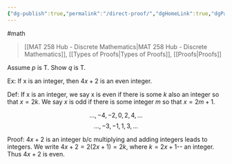 ```yaml
---
{"dg-publish":true,"permalink":"/direct-proof/","dgHomeLink":true,"dgPassFrontmatter":false,"dgShowLocalGraph":true}
---
```


#math 
> [[MAT 258 Hub - Discrete Mathematics|MAT 258 Hub - Discrete Mathematics]], [[Types of Proofs|Types of Proofs]], [[Proofs|Proofs]]

Assume $p$ is T. Show $q$ is T.


Ex: If x is an integer, then $4x+2$ is an even integer.

Def: 
If x is an integer, we say x is even if there is some $k$ also an integer so that $x=2k$. We say $x$ is odd if there is some integer $m$ so that $x=2m+1$.

$$
\dots, -4,-2,0,2,4,\dots
$$
$$
\dots,-3,-1,1,3,\dots
$$

Proof:
$4x+2$ is an integer b/c multiplying and adding integers leads to integers.
We write $4x+2 = 2(2x+1) = 2k$, where $k=2x+1$-- an integer.
Thus $4x+2$ is even.